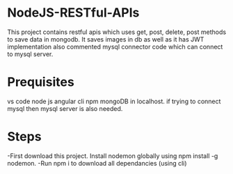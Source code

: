 # NodeJS-RESTful-APIs
This project contains restful apis which uses get, post, delete, post methods to save data in mongodb. It saves images in db as well as it has JWT implementation also commented mysql connector code which can connect to mysql server.

# Prequisites 
vs code
node js
angular cli
npm
mongoDB in localhost.
if trying to connect mysql then mysql server is also needed.

# Steps 
-First download this project.
Install nodemon globally using npm install -g nodemon.
-Run npm i to download all dependancies (using cli)
